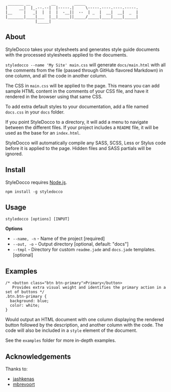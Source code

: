 ```
 _______ __         __        _____
|     __|  |_.--.--|  |-----.|     \-----.----.----.-----.
|__     |   _|  |  |  |  -__||  --  | _  |  __|  __|  _  |
|_______|____|___  |__|_____||_____/_____|____|____|_____|
             |_____|
```

About
-----

StyleDocco takes your stylesheets and generates style guide documents with the processed stylesheets applied to the documents.

`styledocco --name 'My Site' main.css` will generate `docs/main.html` with all the comments from the file (passed through GitHub flavored Markdown) in one column, and all the code in another column.

The CSS in `main.css` will be applied to the page. This means you can add sample HTML content in the comments of your CSS file, and have it rendered in the browser using that same CSS.

To add extra default styles to your documentation, add a file named `docs.css` in your `docs` folder.

If you point StyleDocco to a directory, it will add a menu to navigate between the different files. If your project includes a `README` file, it will be used as the base for an `index.html`.

StyleDocco will automatically compile any SASS, SCSS, Less or Stylus code before it is applied to the page. Hidden files and SASS partials will be ignored.


Install
-------

StyleDocco requires [Node.js](http://nodejs.org).

`npm install -g styledocco`


Usage
-----

`styledocco [options] [INPUT]`

**Options**
 * `--name, -n` - Name of the project [required]
 * `--out, -o`  - Output directory [optional, default: "docs"]
 * `--tmpl`     - Directory for custom `readme.jade` and `docs.jade` templates. [optional]


Examples
--------

```
/* <button class="btn btn-primary">Primary</button>   
   Provides extra visual weight and identifies the primary action in a set of buttons */
.btn.btn-primary {
  background: blue;
  color: white;
}
```

Would output an HTML document with one column displaying the rendered button followed by the description, and another column with the code. The code will also be included in a `style` element of the document.

See the `examples` folder for more in-depth examples.


Acknowledgements
----------------

Thanks to:

 * [jashkenas](https://github.com/jashkenas/docco)
 * [mbrevoort](https://github.com/mbrevoort/docco-husky)
